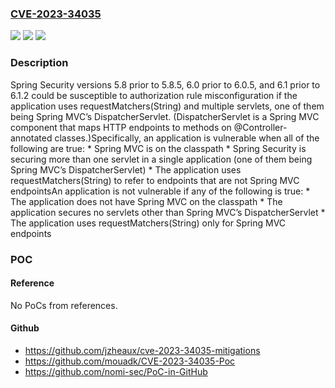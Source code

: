 ### [CVE-2023-34035](https://cve.mitre.org/cgi-bin/cvename.cgi?name=CVE-2023-34035)
![](https://img.shields.io/static/v1?label=Product&message=Spring%20Security&color=blue)
![](https://img.shields.io/static/v1?label=Version&message=%3D%20Spring%20Security%205.8.0%20to%205.8.4%2C%20Spring%20Security%206.0.0%20to%206.0.4%2C%20Spring%20Security%206.1.0%20to%206.1.1%20&color=brighgreen)
![](https://img.shields.io/static/v1?label=Vulnerability&message=Authorization%20rule%20misconfiguration&color=brighgreen)

### Description

Spring Security versions 5.8 prior to 5.8.5, 6.0 prior to 6.0.5, and 6.1 prior to 6.1.2 could be susceptible to authorization rule misconfiguration if the application uses requestMatchers(String) and multiple servlets, one of them being Spring MVC’s DispatcherServlet. (DispatcherServlet is a Spring MVC component that maps HTTP endpoints to methods on @Controller-annotated classes.)Specifically, an application is vulnerable when all of the following are true:  *  Spring MVC is on the classpath  *  Spring Security is securing more than one servlet in a single application (one of them being Spring MVC’s DispatcherServlet)  *  The application uses requestMatchers(String) to refer to endpoints that are not Spring MVC endpointsAn application is not vulnerable if any of the following is true:  *  The application does not have Spring MVC on the classpath  *  The application secures no servlets other than Spring MVC’s DispatcherServlet  *  The application uses requestMatchers(String) only for Spring MVC endpoints

### POC

#### Reference
No PoCs from references.

#### Github
- https://github.com/jzheaux/cve-2023-34035-mitigations
- https://github.com/mouadk/CVE-2023-34035-Poc
- https://github.com/nomi-sec/PoC-in-GitHub

